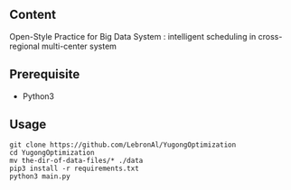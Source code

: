## Content

Open-Style Practice for Big Data System : intelligent scheduling in cross-regional multi-center system

## Prerequisite
* Python3

## Usage
```
git clone https://github.com/LebronAl/YugongOptimization
cd YugongOptimization
mv the-dir-of-data-files/* ./data
pip3 install -r requirements.txt
python3 main.py
```